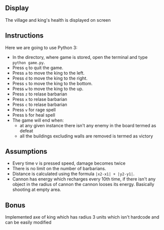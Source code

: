 ## Display
The village and king's health is displayed on screen
## Instructions

Here we are going to use Python 3:

- In the directory, where game is stored, open the terminal and type `python game.py`.
- Press `q` to quit the game.
- Press `a` to move the king to the left.
- Press `d` to move the king to the right.
- Press `s` to move the king to the bottom.
- Press `w` to move the king to the up.
- Press `z` to relase barbarian
- Press `x` to relase barbarian
- Press `c` to relase barbarian
- Press `v` for rage spell
- Press `b` for heal spell
- The game will end when:
  - at any given instance there isn't any enemy in the board termed as defeat
  - all the buildings excluding walls are removed is termed as victory

## Assumptions
- Every time v is pressed speed, damage becomes twice
- There is no limit on the number of barbarians.
- Distance is calculated using the formula `|x2-x1| + |y2-y1|`.
- Cannon has energy which recharges every 10th time, if there isn't any object in the radius of cannon the cannon looses its energy. Basically shooting at empty area.

## Bonus
Implemented axe of king which has radius 3 units which isn't hardcode and can be easily modified